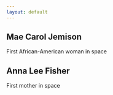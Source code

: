 ```yaml
---
layout: default
---
```


<body>
    <div class="timeline">
        <div class="container left">
            <div class="content">
          <h2>Mae Carol Jemison</h2>
        <a herf=https://images.nasa.gov/details-S92-40463.html></a>
          <P>First African-American woman in space</P>
        </div>
    </div>
    <div class="container right">
        <div class="content">
            <h2>Anna Lee Fisher</h2>
            <a herf=https://images.nasa.gov/details-S85-34358></a>
            <p>First mother in space</p>
        </div>
    </div>
</div>
</body>